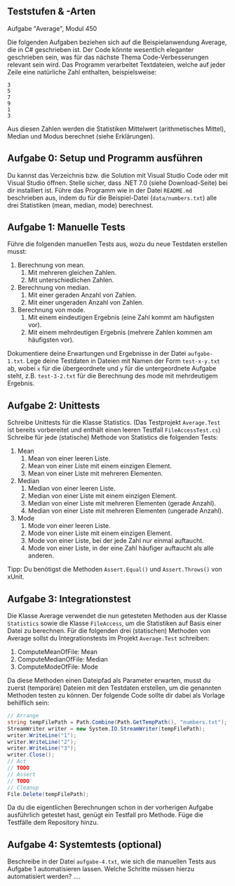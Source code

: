 ## Teststufen & -Arten

Aufgabe "Average", Modul 450

Die folgenden Aufgaben beziehen sich auf die Beispielanwendung Average, die in C# geschrieben ist. Der Code könnte wesentlich eleganter geschrieben sein, was für das nächste Thema Code-Verbesserungen relevant sein wird. Das Programm verarbeitet Textdateien, welche auf jeder Zeile eine natürliche Zahl enthalten, beispielsweise:

```
3
5
7
9
1
3
```

Aus diesen Zahlen werden die Statistiken Mittelwert (arithmetisches Mittel), Median und Modus berechnet (siehe Erklärungen).

## Aufgabe 0: Setup und Programm ausführen

Du kannst das Verzeichnis bzw. die Solution mit Visual Studio Code oder mit Visual Studio öffnen. Stelle sicher, dass .NET 7.0 (siehe Download-Seite) bei dir installiert ist. Führe das Programm wie in der Datei `README.md` beschrieben aus, indem du für die Beispiel-Datei (`data/numbers.txt`) alle drei Statistiken (mean, median, mode) berechnest.

## Aufgabe 1: Manuelle Tests

Führe die folgenden manuellen Tests aus, wozu du neue Testdaten erstellen musst:

1. Berechnung von mean.
   1. Mit mehreren gleichen Zahlen.
   2. Mit unterschiedlichen Zahlen.
2. Berechnung von median.
   1. Mit einer geraden Anzahl von Zahlen.
   2. Mit einer ungeraden Anzahl von Zahlen.
3. Berechnung von mode.
   1. Mit einem eindeutigen Ergebnis (eine Zahl kommt am häufigsten vor).
   2. Mit einem mehrdeutigen Ergebnis (mehrere Zahlen kommen am häufigsten vor).

Dokumentiere deine Erwartungen und Ergebnisse in der Datei `aufgabe-1.txt`. Lege deine Testdaten in Dateien mit Namen der Form `test-x-y.txt` ab, wobei `x` für die übergeordnete und `y` für die untergeordnete Aufgabe steht, z.B. `test-3-2.txt` für die Berechnung des mode mit mehrdeutigem Ergebnis.

## Aufgabe 2: Unittests

Schreibe Unittests für die Klasse Statistics. (Das Testprojekt `Average.Test` ist bereits vorbereitet und enthält einen leeren Testfall `FileAccessTest.cs`) Schreibe für jede (statische) Methode von Statistics die folgenden Tests:

1. Mean
   1. Mean von einer leeren Liste.
   2. Mean von einer Liste mit einem einzigen Element.
   3. Mean von einer Liste mit mehreren Elementen.
2. Median
   1. Median von einer leeren Liste.
   2. Median von einer Liste mit einem einzigen Element.
   3. Median von einer Liste mit mehreren Elementen (gerade Anzahl).
   4. Median von einer Liste mit mehreren Elementen (ungerade Anzahl).
3. Mode
   1. Mode von einer leeren Liste.
   2. Mode von einer Liste mit einem einzigen Element.
   3. Mode von einer Liste, bei der jede Zahl nur einmal auftaucht.
   4. Mode von einer Liste, in der eine Zahl häufiger auftaucht als alle anderen.

Tipp: Du benötigst die Methoden `Assert.Equal()` und `Assert.Throws()` von xUnit.

## Aufgabe 3: Integrationstest

Die Klasse Average verwendet die nun getesteten Methoden aus der Klasse `Statistics` sowie die Klasse `FileAccess`, um die Statistiken auf Basis einer Datei zu berechnen. Für die folgenden drei (statischen) Methoden von Average sollst du Integrationstests im Projekt `Average.Test` schreiben:

1. ComputeMeanOfFile: Mean
2. ComputeMedianOfFile: Median
3. ComputeModeOfFile: Mode

Da diese Methoden einen Dateipfad als Parameter erwarten, musst du zuerst (temporäre) Dateien mit den Testdaten erstellen, um die genannten Methoden testen zu können. Der folgende Code sollte dir dabei als Vorlage behilflich sein:

```csharp
// Arrange
string tempFilePath = Path.Combine(Path.GetTempPath(), "numbers.txt");
StreamWriter writer = new System.IO.StreamWriter(tempFilePath);
writer.WriteLine("1");
writer.WriteLine("2");
writer.WriteLine("3");
writer.Close();
// Act
// TODO
// Assert
// TODO
// Cleanup
File.Delete(tempFilePath);
```

Da du die eigentlichen Berechnungen schon in der vorherigen Aufgabe ausführlich getestet hast, genügt ein Testfall pro Methode. Füge die Testfälle dem Repository hinzu.

## Aufgabe 4: Systemtests (optional)

Beschreibe in der Datei `aufgabe-4.txt`, wie sich die manuellen Tests aus Aufgabe 1 automatisieren lassen. Welche Schritte müssen hierzu automatisiert werden? ....
